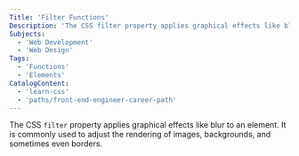 ```yaml
---
Title: 'Filter Functions'
Description: 'The CSS filter property applies graphical effects like blur to an element. It is commonly used to adjust the rendering of images, backgrounds, and sometimes even borders.'
Subjects:
  - 'Web Development'
  - 'Web Design'
Tags:
  - 'Functions'
  - 'Elements'
CatalogContent:
  - 'learn-css'
  - 'paths/front-end-engineer-career-path'
---
```


The CSS `filter` property applies graphical effects like blur to an element. It is commonly used to adjust the rendering of images, backgrounds, and sometimes even borders.
